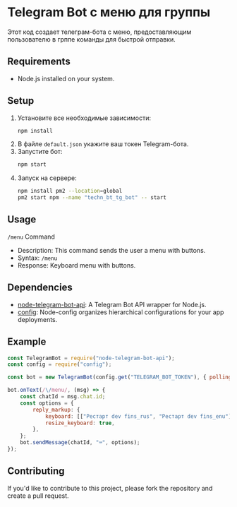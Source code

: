 # Telegram Bot с меню для группы

Этот код создает телеграм-бота с меню, предоставляющим пользователю в грппе команды для быстрой отправки.

## Requirements

-   Node.js installed on your system.

## Setup

1. Установите все необходимые зависимости:
    ```bash
    npm install
    ```
2. В файле `default.json` укажите ваш токен Telegram-бота.
3. Запустите бот:
    ```bash
    npm start
    ```
4. Запуск на сервере:
    ```bash
    npm install pm2 --location=global
    pm2 start npm --name "techn_bt_tg_bot" -- start
    ```

## Usage

`/menu` Command

-   Description: This command sends the user a menu with buttons.
-   Syntax: `/menu`
-   Response: Keyboard menu with buttons.

## Dependencies

-   [node-telegram-bot-api](https://github.com/yagop/node-telegram-bot-api): A Telegram Bot API wrapper for Node.js.
-   [config](https://github.com/node-config/node-config): Node-config organizes hierarchical configurations for your app deployments.

## Example

```javascript
const TelegramBot = require("node-telegram-bot-api");
const config = require("config");

const bot = new TelegramBot(config.get("TELEGRAM_BOT_TOKEN"), { polling: true });

bot.onText(/\/menu/, (msg) => {
    const chatId = msg.chat.id;
    const options = {
        reply_markup: {
            keyboard: [["Рестарт dev fins_rus", "Рестарт dev fins_enu"], ["Рестарт test fins_rus", "Рестарт test fins_enu"], ["Рестарт fins_top"]],
            resize_keyboard: true,
        },
    };
    bot.sendMessage(chatId, "⌨️", options);
});
```

## Contributing

If you'd like to contribute to this project, please fork the repository and create a pull request.
